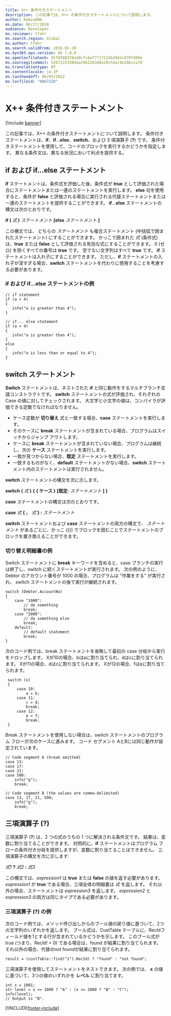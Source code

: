```yaml
---
title: X++ 条件付きステートメント
description: この記事では、X++ の条件付きステートメントについて説明します。
author: RobinARH
ms.date: 06/17/2019
audience: Developer
ms.reviewer: tfehr
ms.search.region: Global
ms.author: tfehr
ms.search.validFrom: 2016-02-28
ms.dyn365.ops.version: AX 7.0.0
ms.openlocfilehash: 91f8f88378a30cfc6ef771f115b2043c8787d90e
ms.sourcegitcommit: 52b7225350daa29b1263d8e29c54ac9e20bcca70
ms.translationtype: HT
ms.contentlocale: ja-JP
ms.lasthandoff: 06/03/2022
ms.locfileid: "8867228"
---
```

# <a name="x-conditional-statements"></a>X++ 条件付きステートメント

[!include [banner](../includes/banner.md)]

この記事では、X++ の条件付きステートメントについて説明します。 条件付きステートメントは、**if**、**if**...**else**、**switch**、および 3 項演算子 (**?**) です。 条件付きステートメントを使用して、コードのブロックを実行するかどうかを指定します。 異なる条件文は、異なる状況において利点を提供する。

## <a name="if-and-ifelse-statements"></a>if および if...else ステートメント

**if** ステートメントは、条件式を評価した後、条件式が **true** として評価された場合にステートメントまたは一連のステートメントを実行します。 **else** 句を使用すると、条件が **false** と評価される場合に実行される代替ステートメントまたは一連のステートメントを提供することができます。 **if**...**else** ステートメントの構文は次のとおりです。

**if (** *式* **)** *ステートメント* 
**\[else** *ステートメント* 
**\]**

この構文では、 どちらの *ステートメント* も複合ステートメント (中括弧で囲まれたステートメント) にすることができます。 かっこで囲まれた *式* (条件式) は、**true** または **false** として評価される有効な式にすることができます。 0 (ゼロ) を除くすべての番号は **true** です。 空でない文字列はすべて **true** です。 **if** ステートメントは入れ子にすることができます。 ただし、**if** ステートメントの入れ子が深すぎる場合、**switch** ステートメントを代わりに使用することを考慮する必要があります。

### <a name="examples-of-if-and-ifelse-statements"></a>if および if...else ステートメントの例

```xpp
// if statement
if (a > 4)
{
   info("a is greater than 4");
}

// if... else statement 
if (a > 4)
{
   info("a is greater than 4");
}
else
{
   info("a is less than or equal to 4");
}
```

## <a name="switch-statements"></a>switch ステートメント

**Switch** ステートメントは、ネストされた **if** と同じ動作をするマルチブランチ言語コンストラクトです。 **switch** ステートメントの式が評価され、それぞれの Case の値に対してチェックされます。 大文字と小文字の値は、コンパイラが評価できる定数でなければなりません。 

- ケース定数が **切り替え** 式と一致する場合、**case** ステートメントを実行します。 
- そのケースに **break** ステートメントが含まれている場合、プログラムはスイッチからジャンプ アウトします。 
- ケースに **break** ステートメントが含まれていない場合、プログラムは継続し、次の **ケース** ステートメントを実行します。 
- 一致が見つからない場合、**既定** ステートメントを実行します。 
- 一致するものがなく、**default** ステートメントがない場合、**switch** ステートメント内のステートメントは実行されません。 

**switch** ステートメントの構文を次に示します。

**switch** **(** *式* **)** **{** **{ ケース }** **\[既定:** *ステートメント* **\]** **}**

**case** ステートメントの構文は次のとおりです。

**case** *式* **{ 、** *式* **} :** *ステートメント*

**switch** ステートメントおよび **case** ステートメントの両方の構文で、 *ステートメント* があるごとに、かっこ ({}) でブロックを囲むことでステートメントのブロックを置き換えることができます。

### <a name="examples-of-switch-statements"></a>切り替え明細書の例

Switch ステートメントに **break** キーワードを含めると、case ブランチの実行は終了し、switch に続くステートメントが実行されます。 次の例のように、Debtor のアカウント番号が 1000 の場合、プログラムは "作業をする" が実行され、 switch ステートメントの後で実行が継続されます。

```xpp
switch (Debtor.AccountNo)
{
    case "1000":
        // do something
        break;
    case "2000":
        // do something else
        break;
    default:
        // default statement
        break;
}
```

次のコード例では、break ステートメントを省略して最初の case 分岐から実行をドロップします。 Xが10の場合、bはaに割り当てられ、dはcに割り当てられます。 Xが11の場合、dはcに割り当てられます。 Xが12の場合、fはeに割り当てられます。

```xpp
 switch (x)
 {
     case 10:
         a = b;
     case 11:
         c = d;
         break;
     case 12:
         e = f;
         break;
 }
```

Break ステートメントを使用しない場合は、switch ステートメントのプログラム フローが次のケースに進みます。 コード セグメント AとBには同じ動作が設定されています。 

```xpp
// Code segment A (break omitted)
case 13:
case 17:
case 21:
case 500:
    info("g");
    break;

// Code segment B (the values are comma-delimited)
case 13, 17, 21, 500;
    info("g");
    break;
```

## <a name="ternary-operator-"></a>三項演算子 (?)

三項演算子 (**?**) は、2 つの式のうちの 1 つに解決される条件文です。 結果は、変数に割り当てることができます。 対照的に、**if** ステートメントはプログラム フローの条件付き分岐を提供しますが、変数に割り当てることはできません。 三項演算子の構文を次に示します:

*式1* **?** *式2* **:** *式3*

この構文では、*expression1* は **true** または **false** の値を返す必要があります。 *expression1* が **true** である場合、三項全体の明細書は *式* を返します。 それ以外の場合、ステートメントは *expression3* を返します。 *expression2* と *expression3* の両方は同じタイプである必要があります。

### <a name="examples-of-the-ternary-operator-"></a>三項演算子 (?) の例

次のコード例では、メソッド呼び出しからのブール値の戻り値に基づいて、2つの文字列のいずれかを返します。 ブール式は、CustTable テーブルに、RecIdフィールド値を1とする行が含まれているかどうかを示します。 このブール式が true (つまり、RecId! = 0) である場合は、found が結果に割り当てられます。 それ以外の場合、代替のnot foundが結果に割り当てられます。

```xpp
result = (custTable::find("1").RecId) ? "found" : "not found";
```

三項演算子を使用してステートメントをネストできます。 次の例では、 **x** の値に基づいて、3つの値のいずれかを **レベル** に割り当てます。

```xpp
int x = 1001;
str level = x <= 1000 ? "A" : (x <= 2000 ? "B" : "C");
info(level);
// Output is "B".
```


[!INCLUDE[footer-include](../../../includes/footer-banner.md)]
